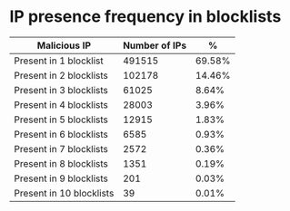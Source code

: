 # IP presence frequency in blocklists
| Malicious IP | Number of IPs | % |
|----|----|----|
| Present in 1 blocklist | 491515 | 69.58% |
| Present in 2 blocklists | 102178 | 14.46% |
| Present in 3 blocklists | 61025 | 8.64% |
| Present in 4 blocklists | 28003 | 3.96% |
| Present in 5 blocklists | 12915 | 1.83% |
| Present in 6 blocklists | 6585 | 0.93% |
| Present in 7 blocklists | 2572 | 0.36% |
| Present in 8 blocklists | 1351 | 0.19% |
| Present in 9 blocklists | 201 | 0.03% |
| Present in 10 blocklists | 39 | 0.01% |
